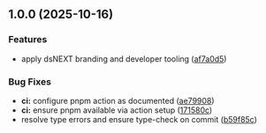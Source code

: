 ## 1.0.0 (2025-10-16)

### Features

- apply dsNEXT branding and developer tooling ([af7a0d5](https://github.com/dwiyantop/ds-next-boilerplate/commit/af7a0d50f09302286400ba293cffd52d00be6e56))

### Bug Fixes

- **ci:** configure pnpm action as documented ([ae79908](https://github.com/dwiyantop/ds-next-boilerplate/commit/ae79908b143eb43f0292952888c3f4d625b66980))
- **ci:** ensure pnpm available via action setup ([171580c](https://github.com/dwiyantop/ds-next-boilerplate/commit/171580c39c5167b5bd442a57d34a86a8aa7c6d33))
- resolve type errors and ensure type-check on commit ([b59f85c](https://github.com/dwiyantop/ds-next-boilerplate/commit/b59f85c2e6bd30aec1053e41504ef10046d1b836))

